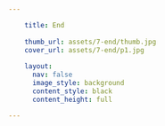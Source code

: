 ```yaml
---

    title: End
    
    thumb_url: assets/7-end/thumb.jpg
    cover_url: assets/7-end/p1.jpg
    
    layout:
      nav: false
      image_style: background
      content_style: black
      content_height: full

---
```

<style>

  article.page[data-page=backcover] {
    -webkit-backface-visibility: hidden;
    -webkit-perspective: 1000;
  }

  article.page[data-page="backcover"] .content {
    margin: 0;
    max-height: initial;
    width: 100%;
    height: 100%;
  }
  
  article.page[data-page="backcover"] .cover-area {
    background-position: top;
  }

  article.page[data-page="backcover"] #image {
    
    position: absolute;
    bottom: 10%;
    max-width: initial;
    max-height: initial;
    width: 300px;
  }

  @media only screen and (min-width: 768px) {
    article.page[data-page="backcover"] #image {
      left: 50%;
      margin-left: -300px;
      width: 640px;
    }
  }
</style>


<a href="http://minkpink.com/" title="Visit Minkpink" target="_blank">
  <img id="image" data-media-id="images:1" src="assets/7-end/p1-1.png" alt="">
</a>